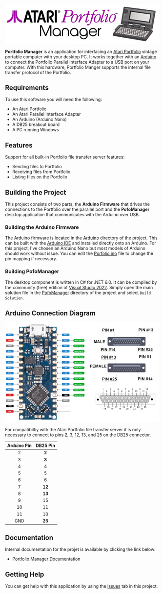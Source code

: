 ![](docs/images/PofoManagerBanner.png)

**Portfolio Manager** is an application for interfacing an [Atari Portfolio](https://en.wikipedia.org/wiki/Atari_Portfolio) vintage portable computer with your desktop PC.  It works together with an [Arduino](https://store.arduino.cc/pages/nano-family) to connect the Portfolio Parallel Interface Adapter to a USB port on your computer.  With this hardware, Portfolio Manger supports the internal file transfer protocol of the Portfolio.

## Requirements

To use this software you will need the following:

* An Atari Portfolio
* An Atari Parallel Interface Adapter
* An Arduino (Arduino Nano)
* A DB25 breakout board
* A PC running Windows

## Features

Support for all built-in Portfolio file transfer server features:
* Sending files to Portfolio
* Receiving files from Portfolio
* Listing files on the Portfolio

## Building the Project

This project consists of two parts, the **Arduino Firmware** that drives the connections to the Portfolio over the parallel port and the **PofoManager** desktop application that communicates with the Arduino over USB. 

### Building the Arduino Firmware

The Arduino firmware is located in the [Arduino](https://github.com/codaris/PofoManager/tree/main/Arduino) directory of the project.  This can be built with the [Arduino IDE](https://www.arduino.cc/en/software) and installed directly onto an Arduino.  For this project, I've chosen an Arduino Nano but most models of Arduino should work without issue.  You can edit the [Porfolio.ino](https://github.com/codaris/PofoManager/blob/main/Arduino/Portfolio.ino) file to change the pin mapping if necessary.

### Building PofoManager

The desktop component is written in C# for .NET 6.0.  It can be compiled by the community (free) edition of [Visual Studio 2022](https://visualstudio.microsoft.com/vs/community/).  Simply open the main solution file in the [PofoManager](https://github.com/codaris/PofoManager/tree/main/PofoManager) directory of the project and select `Build Solution`.

## Arduino Connection Diagram

![](docs/images/PofoMangerNanoConnect.png)

For compatibiltiy with the Atari Portfolio file transfer server it is only necessary to connect to pins 2, 3, 12, 13, and 25 on the DB25 connector.

| Arduino Pin | DB25 Pin | 
|:-----------:|:--------:|
|      2      |  **2**   |
|      3      |  **3**   |
|      4      |    4     |
|      5      |    5     |
|      6      |    6     |
|      7      |  **12**  |
|      8      |  **13**  |
|      9      |    15    |
|      10     |    11    |
|      11     |    10    |
|      GND    |  **25**  | 

## Documentation

Internal documentation for the projet is available by clicking the link below:

* [Portfolio Manager Documentation](https://codaris.github.io/PofoManager/)

## Getting Help

You can get help with this application by using the [Issues](https://github.com/codaris/PofoManager/issues) tab in this project.